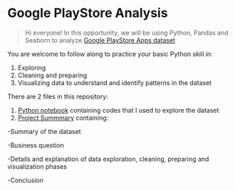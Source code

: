 # Google PlayStore Analysis

>Hi everyone! In this opportunity, we will be using Python, Pandas and Seaborn to analyze [Google PlayStore Apps dataset](https://github.com/mcyaputra/Files/blob/main/googleplaystore.csv)

You are welcome to follow along to practice your basic Python skill in:
1. Exploring
2. Cleaning and preparing
3. Visualizing data to understand and identify patterns in the dataset

There are 2 files in this repository:

1. [Python notebook](/data_analysis.ipynb) containing codes that I used to explore the dataset
2. [Project Summmary](/project_report.pdf) containing: 

-Summary of the dataset

-Business question

-Details and explanation of data exploration, cleaning, preparing and visualization phases

-Conclusion
